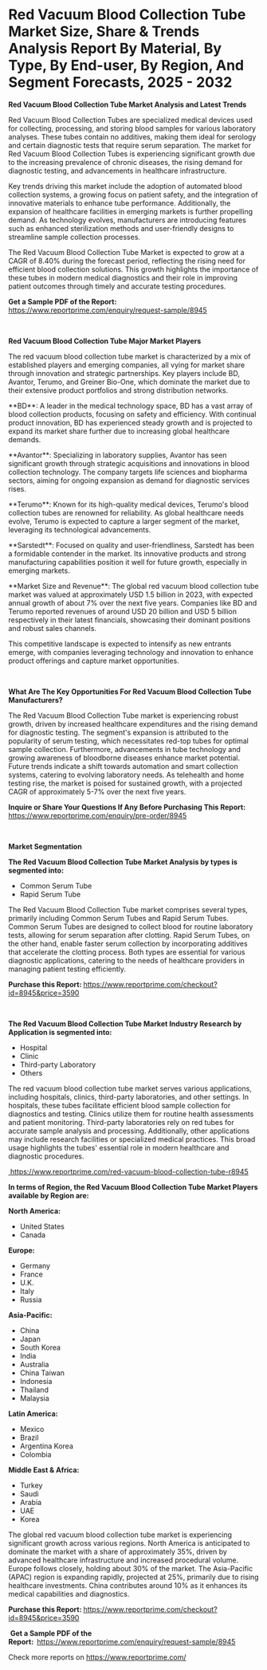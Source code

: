 <p><h1>Red Vacuum Blood Collection Tube Market Size, Share & Trends Analysis Report By Material, By Type, By End-user, By Region, And Segment Forecasts, 2025 - 2032</h1></p><p><strong>Red Vacuum Blood Collection Tube Market Analysis and Latest Trends</strong></p>
<p><p>Red Vacuum Blood Collection Tubes are specialized medical devices used for collecting, processing, and storing blood samples for various laboratory analyses. These tubes contain no additives, making them ideal for serology and certain diagnostic tests that require serum separation. The market for Red Vacuum Blood Collection Tubes is experiencing significant growth due to the increasing prevalence of chronic diseases, the rising demand for diagnostic testing, and advancements in healthcare infrastructure.</p><p>Key trends driving this market include the adoption of automated blood collection systems, a growing focus on patient safety, and the integration of innovative materials to enhance tube performance. Additionally, the expansion of healthcare facilities in emerging markets is further propelling demand. As technology evolves, manufacturers are introducing features such as enhanced sterilization methods and user-friendly designs to streamline sample collection processes.</p><p>The Red Vacuum Blood Collection Tube Market is expected to grow at a CAGR of 8.40% during the forecast period, reflecting the rising need for efficient blood collection solutions. This growth highlights the importance of these tubes in modern medical diagnostics and their role in improving patient outcomes through timely and accurate testing procedures.</p></p>
<p><strong>Get a Sample PDF of the Report:&nbsp;</strong> <a href="https://www.reportprime.com/enquiry/request-sample/8945?utm_campaign=3130&utm_medium=2&utm_source=Github&utm_content=ia&utm_term=20032025&utm_id=red-vacuum-blood-collection-tube">https://www.reportprime.com/enquiry/request-sample/8945</a></p>
<p>&nbsp;</p>
<p><strong>Red Vacuum Blood Collection Tube Major Market Players</strong></p>
<p><p>The red vacuum blood collection tube market is characterized by a mix of established players and emerging companies, all vying for market share through innovation and strategic partnerships. Key players include BD, Avantor, Terumo, and Greiner Bio-One, which dominate the market due to their extensive product portfolios and strong distribution networks.</p><p>**BD**: A leader in the medical technology space, BD has a vast array of blood collection products, focusing on safety and efficiency. With continual product innovation, BD has experienced steady growth and is projected to expand its market share further due to increasing global healthcare demands.</p><p>**Avantor**: Specializing in laboratory supplies, Avantor has seen significant growth through strategic acquisitions and innovations in blood collection technology. The company targets life sciences and biopharma sectors, aiming for ongoing expansion as demand for diagnostic services rises.</p><p>**Terumo**: Known for its high-quality medical devices, Terumo's blood collection tubes are renowned for reliability. As global healthcare needs evolve, Terumo is expected to capture a larger segment of the market, leveraging its technological advancements.</p><p>**Sarstedt**: Focused on quality and user-friendliness, Sarstedt has been a formidable contender in the market. Its innovative products and strong manufacturing capabilities position it well for future growth, especially in emerging markets.</p><p>**Market Size and Revenue**: The global red vacuum blood collection tube market was valued at approximately USD 1.5 billion in 2023, with expected annual growth of about 7% over the next five years. Companies like BD and Terumo reported revenues of around USD 20 billion and USD 5 billion respectively in their latest financials, showcasing their dominant positions and robust sales channels.</p><p>This competitive landscape is expected to intensify as new entrants emerge, with companies leveraging technology and innovation to enhance product offerings and capture market opportunities.</p></p>
<p>&nbsp;</p>
<p><strong>What Are The Key Opportunities For Red Vacuum Blood Collection Tube Manufacturers?</strong></p>
<p><p>The Red Vacuum Blood Collection Tube market is experiencing robust growth, driven by increased healthcare expenditures and the rising demand for diagnostic testing. The segment's expansion is attributed to the popularity of serum testing, which necessitates red-top tubes for optimal sample collection. Furthermore, advancements in tube technology and growing awareness of bloodborne diseases enhance market potential. Future trends indicate a shift towards automation and smart collection systems, catering to evolving laboratory needs. As telehealth and home testing rise, the market is poised for sustained growth, with a projected CAGR of approximately 5-7% over the next five years.</p></p>
<p><strong>Inquire or Share Your Questions If Any Before Purchasing This Report:</strong> <a href="https://www.reportprime.com/enquiry/pre-order/8945?utm_campaign=3130&utm_medium=2&utm_source=Github&utm_content=ia&utm_term=20032025&utm_id=red-vacuum-blood-collection-tube">https://www.reportprime.com/enquiry/pre-order/8945</a></p>
<p>&nbsp;</p>
<p><strong>Market Segmentation</strong></p>
<p><strong>The Red Vacuum Blood Collection Tube Market Analysis by types is segmented into:</strong></p>
<p><ul><li>Common Serum Tube</li><li>Rapid Serum Tube</li></ul></p>
<p><p>The Red Vacuum Blood Collection Tube market comprises several types, primarily including Common Serum Tubes and Rapid Serum Tubes. Common Serum Tubes are designed to collect blood for routine laboratory tests, allowing for serum separation after clotting. Rapid Serum Tubes, on the other hand, enable faster serum collection by incorporating additives that accelerate the clotting process. Both types are essential for various diagnostic applications, catering to the needs of healthcare providers in managing patient testing efficiently.</p></p>
<p><strong>Purchase this Report:&nbsp;</strong><a href="https://www.reportprime.com/checkout?id=8945&price=3590&utm_campaign=3130&utm_medium=2&utm_source=Github&utm_content=ia&utm_term=20032025&utm_id=red-vacuum-blood-collection-tube">https://www.reportprime.com/checkout?id=8945&price=3590</a></p>
<p>&nbsp;</p>
<p><strong>The Red Vacuum Blood Collection Tube Market Industry Research by Application is segmented into:</strong></p>
<p><ul><li>Hospital</li><li>Clinic</li><li>Third-party Laboratory</li><li>Others</li></ul></p>
<p><p>The red vacuum blood collection tube market serves various applications, including hospitals, clinics, third-party laboratories, and other settings. In hospitals, these tubes facilitate efficient blood sample collection for diagnostics and testing. Clinics utilize them for routine health assessments and patient monitoring. Third-party laboratories rely on red tubes for accurate sample analysis and processing. Additionally, other applications may include research facilities or specialized medical practices. This broad usage highlights the tubes' essential role in modern healthcare and diagnostic procedures.</p></p>
<p><a href="https://www.reportprime.com/red-vacuum-blood-collection-tube-r8945?utm_campaign=3130&utm_medium=2&utm_source=Github&utm_content=ia&utm_term=20032025&utm_id=red-vacuum-blood-collection-tube">&nbsp;https://www.reportprime.com/red-vacuum-blood-collection-tube-r8945</a></p>
<p><strong>In terms of Region, the Red Vacuum Blood Collection Tube Market Players available by Region are:</strong></p>
<p>
    <p> <strong> North America: </strong>
        <ul>
            <li>United States</li>
            <li>Canada</li>
        </ul>
        </p> 
    <p> <strong> Europe: </strong>
        <ul>
            <li>Germany</li>
            <li>France</li>
            <li>U.K.</li>
            <li>Italy</li>
            <li>Russia</li>
        </ul>
        </p> 
    <p> <strong> Asia-Pacific: </strong>
        <ul>
            <li>China</li>
            <li>Japan</li>
            <li>South Korea</li>
            <li>India</li>
            <li>Australia</li>
            <li>China Taiwan</li>
            <li>Indonesia</li>
            <li>Thailand</li>
            <li>Malaysia</li>
        </ul>
        </p> 
    <p> <strong> Latin America: </strong>
        <ul>
            <li>Mexico</li>
            <li>Brazil</li>
            <li>Argentina Korea</li>
            <li>Colombia</li>
        </ul>
        </p> 
    <p> <strong> Middle East & Africa: </strong>
        <ul>
            <li>Turkey</li>
            <li>Saudi</li>
            <li>Arabia</li>
            <li>UAE</li>
            <li>Korea</li>
        </ul>
    </p>
    </p>
<p><p>The global red vacuum blood collection tube market is experiencing significant growth across various regions. North America is anticipated to dominate the market with a share of approximately 35%, driven by advanced healthcare infrastructure and increased procedural volume. Europe follows closely, holding about 30% of the market. The Asia-Pacific (APAC) region is expanding rapidly, projected at 25%, primarily due to rising healthcare investments. China contributes around 10% as it enhances its medical capabilities and diagnostics.</p></p>
<p><strong>Purchase this Report: </strong><a href="https://www.reportprime.com/checkout?id=8945&price=3590&utm_campaign=3130&utm_medium=2&utm_source=Github&utm_content=ia&utm_term=20032025&utm_id=red-vacuum-blood-collection-tube">https://www.reportprime.com/checkout?id=8945&price=3590</a></p>
<p>&nbsp;<strong>Get a Sample PDF of the Report:&nbsp;&nbsp;</strong><a href="https://www.reportprime.com/enquiry/request-sample/8945?utm_campaign=3130&utm_medium=2&utm_source=Github&utm_content=ia&utm_term=20032025&utm_id=red-vacuum-blood-collection-tube">https://www.reportprime.com/enquiry/request-sample/8945</a></p>
<p><strong></strong></p>
<p>Check more reports on <a href="https://www.reportprime.com/?utm_campaign=3130&utm_medium=2&utm_source=Github&utm_content=ia&utm_term=20032025&utm_id=red-vacuum-blood-collection-tube">https://www.reportprime.com/</a></p>